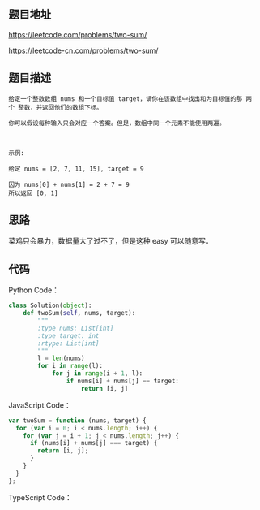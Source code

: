 ## 题目地址

https://leetcode.com/problems/two-sum/

https://leetcode-cn.com/problems/two-sum/

## 题目描述

```
给定一个整数数组 nums 和一个目标值 target，请你在该数组中找出和为目标值的那 两个 整数，并返回他们的数组下标。

你可以假设每种输入只会对应一个答案。但是，数组中同一个元素不能使用两遍。

 

示例:

给定 nums = [2, 7, 11, 15], target = 9

因为 nums[0] + nums[1] = 2 + 7 = 9
所以返回 [0, 1]
```

## 思路

菜鸡只会暴力，数据量大了过不了，但是这种 easy 可以随意写。

## 代码

Python Code：

```python
class Solution(object):
    def twoSum(self, nums, target):
        """
        :type nums: List[int]
        :type target: int
        :rtype: List[int]
        """
        l = len(nums)
        for i in range(l):
            for j in range(i + 1, l):
                if nums[i] + nums[j] == target:
                    return [i, j]
```

JavaScript Code：

```js
var twoSum = function (nums, target) {
  for (var i = 0; i < nums.length; i++) {
    for (var j = i + 1; j < nums.length; j++) {
      if (nums[i] + nums[j] === target) {
        return [i, j];
      }
    }
  }
};
```

TypeScript Code：

```js
```
